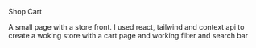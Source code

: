 Shop Cart

A small page with a store front.
I used react, tailwind and context api to create a woking store with a cart page and working filter and search bar

